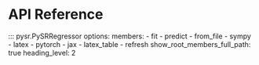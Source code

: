 # API Reference

::: pysr.PySRRegressor
    options:
        members:
            - fit
            - predict
            - from_file
            - sympy
            - latex
            - pytorch
            - jax
            - latex_table
            - refresh
        show_root_members_full_path: true
        heading_level: 2